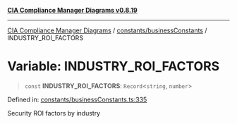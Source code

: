 [**CIA Compliance Manager Diagrams v0.8.19**](../../../README.md)

***

[CIA Compliance Manager Diagrams](../../../modules.md) / [constants/businessConstants](../README.md) / INDUSTRY\_ROI\_FACTORS

# Variable: INDUSTRY\_ROI\_FACTORS

> `const` **INDUSTRY\_ROI\_FACTORS**: `Record`\<`string`, `number`\>

Defined in: [constants/businessConstants.ts:335](https://github.com/Hack23/cia-compliance-manager/blob/8a17389ebf0d2a027875b835eec814811b99abcc/src/constants/businessConstants.ts#L335)

Security ROI factors by industry
